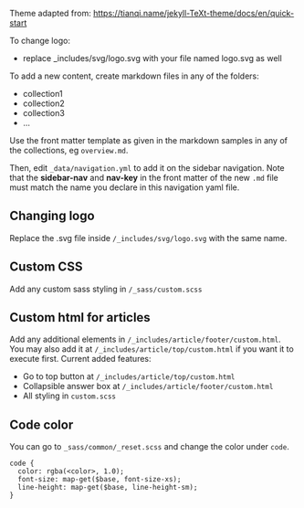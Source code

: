 
Theme adapted from: https://tianqi.name/jekyll-TeXt-theme/docs/en/quick-start

To change logo:
- replace _includes/svg/logo.svg with your file named logo.svg as well
  
To add a new content, create markdown files in any of the folders:
- collection1
- collection2
- collection3
- ...

Use the front matter template as given in the markdown samples in any of the collections, eg `overview.md`. 

Then, edit `_data/navigation.yml` to add it on the sidebar navigation. Note that the **sidebar-nav** and **nav-key** in the front matter of the new `.md` file must match the name you declare in this navigation yaml file. 

## Changing logo
Replace the .svg file inside `/_includes/svg/logo.svg` with the same name. 

## Custom CSS
Add any custom sass styling in `/_sass/custom.scss`

## Custom html for articles
Add any additional elements in `/_includes/article/footer/custom.html`. You may also add it at `/_includes/article/top/custom.html` if you want it to execute first. 
Current added features:
- Go to top button at `/_includes/article/top/custom.html`
- Collapsible answer box at `/_includes/article/footer/custom.html`
- All styling in `custom.scss`

## Code color
You can go to `_sass/common/_reset.scss` and change the color under `code`.
```
code {
  color: rgba(<color>, 1.0);
  font-size: map-get($base, font-size-xs);
  line-height: map-get($base, line-height-sm);
}
```
